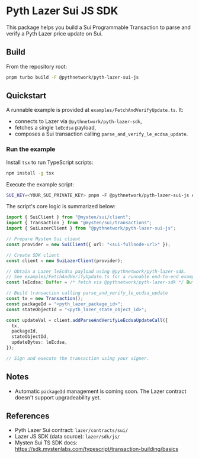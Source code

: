 # Pyth Lazer Sui JS SDK

This package helps you build a Sui Programmable Transaction to parse and verify a Pyth Lazer price update on Sui.

## Build

From the repository root:

```sh
pnpm turbo build -F @pythnetwork/pyth-lazer-sui-js
```

## Quickstart
A runnable example is provided at `examples/FetchAndVerifyUpdate.ts`. It:
- connects to Lazer via `@pythnetwork/pyth-lazer-sdk`,
- fetches a single `leEcdsa` payload,
- composes a Sui transaction calling `parse_and_verify_le_ecdsa_update`.

### Run the example
Install `tsx` to run TypeScript scripts:
```sh
npm install -g tsx
```

Execute the example script:
```sh
SUI_KEY=<YOUR_SUI_PRIVATE_KEY> pnpm -F @pythnetwork/pyth-lazer-sui-js example:fetch-and-verify --fullnodeUrl <SUI_FULLNODE_URL> --packageId <PYTH_LAZER_PACKAGE_ID> --stateObjectId <PYTH_LAZER_STATE_OBJECT_ID> --token <LAZER_TOKEN>
```

The script's core logic is summarized below:
```ts
import { SuiClient } from "@mysten/sui/client";
import { Transaction } from "@mysten/sui/transactions";
import { SuiLazerClient } from "@pythnetwork/pyth-lazer-sui-js";

// Prepare Mysten Sui client
const provider = new SuiClient({ url: "<sui-fullnode-url>" });

// Create SDK client
const client = new SuiLazerClient(provider);

// Obtain a Lazer leEcdsa payload using @pythnetwork/pyth-lazer-sdk.
// See examples/FetchAndVerifyUpdate.ts for a runnable end-to-end example.
const leEcdsa: Buffer = /* fetch via @pythnetwork/pyth-lazer-sdk */ Buffer.from([]);

// Build transaction calling parse_and_verify_le_ecdsa_update
const tx = new Transaction();
const packageId = "<pyth_lazer_package_id>";
const stateObjectId = "<pyth_lazer_state_object_id>";

const updateVal = client.addParseAndVerifyLeEcdsaUpdateCall({
  tx,
  packageId,
  stateObjectId,
  updateBytes: leEcdsa,
});

// Sign and execute the transaction using your signer.
```

## Notes

- Automatic `packageId` management is coming soon. The Lazer contract doesn't support upgradeability yet. 

## References

- Pyth Lazer Sui contract: `lazer/contracts/sui/`
- Lazer JS SDK (data source): `lazer/sdk/js/`
- Mysten Sui TS SDK docs: https://sdk.mystenlabs.com/typescript/transaction-building/basics
